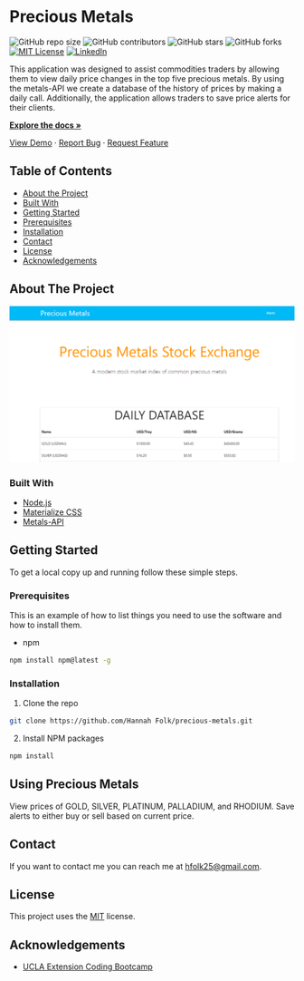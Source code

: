 # Precious Metals
![GitHub repo size](https://img.shields.io/github/repo-size/hannahfolk/precious-metals)
![GitHub contributors](https://img.shields.io/github/contributors/hannahfolk/precious-metals)
![GitHub stars](https://img.shields.io/github/stars/hannahfolk/precious-metals?style=social)
![GitHub forks](https://img.shields.io/github/forks/hannahfolk/precious-metals?style=social)
[![MIT License][license-shield]][license-url]
[![LinkedIn][linkedin-shield]][linkedin-url]
    
This application was designed to assist commodities traders by allowing them to view daily price changes in the top five precious metals. By using the metals-API we create a database of the history of prices by making a daily call. Additionally, the application allows traders to save price alerts for their clients.
    
<a href="https://github.com/hannahfolk/precious-metals"><strong>Explore the docs »</strong></a>
    
<a href="https://hannahfolk/github.io/precious-metals">View Demo</a>
·
<a href="https://github.com/hannahfolk/precious-metals/issues">Report Bug</a>
·
<a href="https://github.com/hannahfolk/precious-metals/issues">Request Feature</a>
    
## Table of Contents
    
* [About the Project](#about-the-project)
* [Built With](#built-with)
* [Getting Started](#getting-started)
* [Prerequisites](#prerequisites)
* [Installation](#installation)
* [Contact](#contact)
* [License](#license)
* [Acknowledgements](#acknowledgements)
    
## About The Project
    
[![Product Name Screen Shot][product-screenshot]](https://precious-metals-04059.herokuapp.com)


### Built With
      
* [Node.js](https://nodejs.org/en/)
* [Materialize CSS](https://materializecss.com/)
* [Metals-API](https://metals-api.com/)    
    
## Getting Started
    
To get a local copy up and running follow these simple steps.
    
### Prerequisites
    
This is an example of how to list things you need to use the software and how to install them.
* npm
```sh
npm install npm@latest -g
```
    
### Installation
    
1. Clone the repo
```sh
git clone https://github.com/Hannah Folk/precious-metals.git
```
2. Install NPM packages
```sh
npm install
```
    
    
## Using Precious Metals
    
View prices of GOLD, SILVER, PLATINUM, PALLADIUM, and RHODIUM. Save alerts to either buy or sell based on current price.
    
    
## Contact
    
If you want to contact me you can reach me at [hfolk25@gmail.com](hfolk25@gmail.com).
    
    
## License
        
This project uses the [MIT][license-url] license.
    

## Acknowledgements
      
* [UCLA Extension Coding Bootcamp](https://bootcamp.uclaextension.edu/coding/)

[repo-size-shield]: https://img.shields.io/github/repo-size/hannahfolk/precious-metals
[contributors-shield]: https://img.shields.io/github/contributors/hannahfolk/precious-metals
[contributors-url]: https://github.com/hannahfolk/precious-metals/graphs/contributors
[forks-shield]: https://img.shields.io/github/forks/hannahfolk/precious-metals
[forks-url]: https://github.com/hannahfolk/precious-metals/network/members
[stars-shield]: https://img.shields.io/github/stars/hannahfolk/precious-metals?style=social
[stars-url]: https://github.com/hannahfolk/precious-metals/stargazers
[issues-shield]: https://img.shields.io/github/issues/hannahfolk/precious-metals
[issues-url]: https://github.com/hannahfolk/precious-metals/issues
[license-shield]: https://img.shields.io/badge/license-MIT-green
[license-url]: https://github.com/hannahfolk/precious-metals/blob/master/LICENSE.txt
[linkedin-shield]: https://img.shields.io/badge/-LinkedIn-black.svg?&logo=linkedin&colorB=555
[linkedin-url]: https://linkedin.com/in/hannahfolk
[product-screenshot]: images/screenshot.jpg
